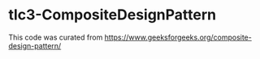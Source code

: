 # tlc3-CompositeDesignPattern
This code was curated from https://www.geeksforgeeks.org/composite-design-pattern/
